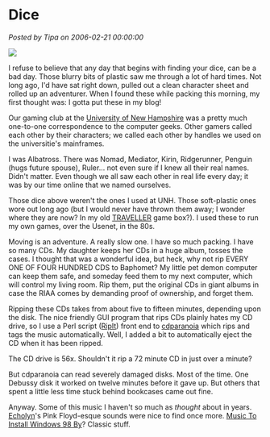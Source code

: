 # Dice

*Posted by Tipa on 2006-02-21 00:00:00*

![](../images/dice.jpg)

I refuse to believe that any day that begins with finding your dice, can be a bad day. Those blurry bits of plastic saw me through a lot of hard times. Not long ago, I'd have sat right down, pulled out a clean character sheet and rolled up an adventurer. When I found these while packing this morning, my first thought was: I gotta put these in my blog!

Our gaming club at the [University of New Hampshire](http://unh.edu/) was a pretty much one-to-one correspondence to the computer geeks. Other gamers called each other by their characters; we called each other by handles we used on the universitie's mainframes.

I was Albatross. There was Nomad, Mediator, Kirin, Ridgerunner, Penguin (hugs future spouse), Ruler... not even sure if I knew all their real names. Didn't matter. Even though we all saw each other in real life every day; it was by our time online that we named ourselves.

Those dice above weren't the ones I used at UNH. Those soft-plastic ones wore out long ago (but I would never have thrown them away; I wonder where they are now? In my old [TRAVELLER](http://www.travellerrpg.com/) game box?). I used these to run my own games, over the Usenet, in the 80s.

Moving is an adventure. A really slow one. I have so much packing. I have so many CDs. My daughter keeps her CDs in a huge album, tosses the cases. I thought that was a wonderful idea, but heck, why not rip EVERY ONE OF FOUR HUNDRED CDS to Baphomet? My little pet demon computer can keep them safe, and someday feed them to my next computer, which will control my living room. Rip them, put the original CDs in giant albums in case the RIAA comes by demanding proof of ownership, and forget them.

Ripping these CDs takes from about five to fifteen minutes, depending upon the disk. The nice friendly GUI program that rips CDs plainly hates my CD drive, so I use a Perl script ([RipIt](http://freshmeat.net/projects/ripit/)) front end to [cdparanoia](http://www.xiph.org/paranoia/) which rips and tags the music automatically. Well, I added a bit to automatically eject the CD when it has been ripped.

The CD drive is 56x. Shouldn't it rip a 72 minute CD in just over a minute?

But cdparanoia can read severely damaged disks. Most of the time. One Debussy disk it worked on twelve minutes before it gave up. But others that spent a little less time stuck behind bookcases came out fine.

Anyway. Some of this music I haven't so much as *thought* about in years. [Echolyn](http://www.echolyn.com/)'s Pink Floyd-esque sounds were nice to find once more. [Music To Install Windows 98 By](http://news.com.com/2100-1001_3-214083.html)? Classic stuff.

